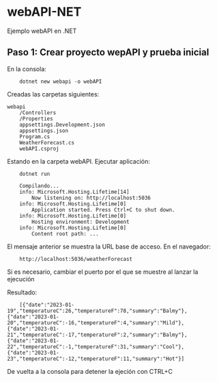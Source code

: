 # webAPI-NET
Ejemplo webAPI en .NET

## Paso 1: Crear proyecto wepAPI y prueba inicial

En la consola:
```
    dotnet new webapi -o webAPI
```
Creadas las carpetas siguientes:
```
webapi
    /Controllers
    /Properties
    appsettings.Development.json
    appsettings.json
    Program.cs
    WeatherForecast.cs
    webAPI.csproj
```
Estando en la carpeta webAPI.
Ejecutar aplicación:
```
    dotnet run

    Compilando...
    info: Microsoft.Hosting.Lifetime[14]
        Now listening on: http://localhost:5036
    info: Microsoft.Hosting.Lifetime[0]
        Application started. Press Ctrl+C to shut down.
    info: Microsoft.Hosting.Lifetime[0]
        Hosting environment: Development
    info: Microsoft.Hosting.Lifetime[0]
        Content root path: ...
```

El mensaje anterior se muestra la URL base de acceso.
En el navegador:
```
    http://localhost:5036/weatherForecast
```
Si es necesario, cambiar el puerto por el que se muestre al lanzar la ejecución

Resultado:
```
    [{"date":"2023-01-19","temperatureC":26,"temperatureF":78,"summary":"Balmy"},{"date":"2023-01-20","temperatureC":-16,"temperatureF":4,"summary":"Mild"},{"date":"2023-01-21","temperatureC":-17,"temperatureF":2,"summary":"Balmy"},{"date":"2023-01-22","temperatureC":-1,"temperatureF":31,"summary":"Cool"},{"date":"2023-01-23","temperatureC":-12,"temperatureF":11,"summary":"Hot"}]
```  

De vuelta a la consola para detener la ejeción con CTRL+C
